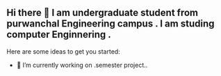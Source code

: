 ## Hi there 👋 I am undergraduate student from purwanchal Engineering campus . I am studing computer Enginnering . 


Here are some ideas to get you started:

- 🔭 I’m currently working on .semester project..

